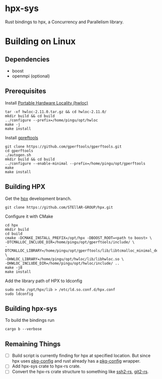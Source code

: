 # hpx-sys

Rust bindings to hpx, a Concurrency and Parallelism library.

# Building on Linux
## Dependencies
- boost
- openmpi (optional)

## Prerequisites
Install [Portable Hardware Locality (hwloc)](https://www.open-mpi.org/software/hwloc/v2.11/)
```
tar -xf hwloc-2.11.0.tar.gz && cd hwloc-2.11.0/
mkdir build && cd build
../configure --prefix=/home/pingu/opt/hwloc
make -j
make install
```

Install [gpreftools](https://github.com/gperftools/gperftools)
```
git clone https://github.com/gperftools/gperftools.git
cd gperftools 
./autogen.sh
mkdir build && cd build
../configure --enable-minimal --prefix=/home/pingu/opt/gperftools
make
make install
```

## Building HPX
Get the [hpx](https://github.com/STEllAR-GROUP/hpx/) development branch.
```
git clone https://github.com/STEllAR-GROUP/hpx.git
```
Configure it with CMake
```
cd hpx
mkdir build
cd build
cmake -DCMAKE_INSTALL_PREFIX=/opt/hpx -DBOOST_ROOT=<path to boost> \
-DTCMALLOC_INCLUDE_DIR=/home/pingu/opt/gperftools/include/ \
-DTCMALLOC_LIBRARY=/home/pingu/opt/gperftools/lib/libtcmalloc_minimal_debug.so \
-DHWLOC_LIBRARY=/home/pingu/opt/hwloc/lib/libhwloc.so \
-DHWLOC_INCLUDE_DIR=/home/pingu/opt/hwloc/include/ ..
make -j8 
make install
```

Add the library path of HPX to ldconfig
```
sudo echo /opt/hpx/lib > /etc/ld.so.conf.d/hpx.conf
sudo ldconfig
```

## Building hpx-sys
To build the bindings run
```
cargo b --verbose
```

## Remaining Things
- [ ] Build script is currently finding for hpx at specified location. But
  since hpx uses
  [pkg-config](https://hpx-docs.stellar-group.org/branches/master/html/manual/creating_hpx_projects.html#using-hpx-with-pkg-config) 
  and rust already has a [pkg-config](https://crates.io/crates/pkg-config)
  wrapper.
- [ ] Add hpx-sys crate to hpx-rs crate.
- [ ] Convert the hpx-rs crate structure to something like [ssh2-rs](https://github.com/alexcrichton/ssh2-rs), [git2-rs](https://github.com/rust-lang/git2-rs).
